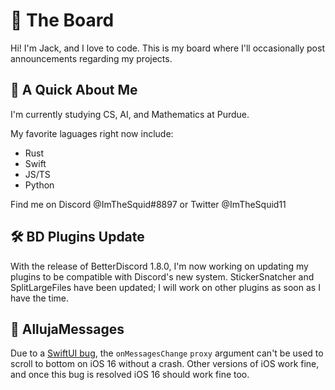 # 📰 The Board 
Hi! I'm Jack, and I love to code. This is my board where I'll occasionally post announcements regarding my projects.

## 👋 A Quick About Me
I'm currently studying CS, AI, and Mathematics at Purdue. 

My favorite laguages right now include:
- Rust
- Swift
- JS/TS
- Python

Find me on Discord @ImTheSquid#8897 or Twitter @ImTheSquid11

## 🛠 BD Plugins Update
With the release of BetterDiscord 1.8.0, I'm now working on updating my plugins to be compatible with Discord's new system. StickerSnatcher and SplitLargeFiles have been updated; I will work on other plugins as soon as I have the time.

## 💬 AllujaMessages
Due to a [SwiftUI bug](https://developer.apple.com/forums/thread/712510), the `onMessagesChange` `proxy` argument can't be used to scroll to bottom on iOS 16 without a crash. Other versions of iOS work fine, and once this bug is resolved iOS 16 should work fine too.

<!--
**ImTheSquid/ImTheSquid** is a ✨ _special_ ✨ repository because its `README.md` (this file) appears on your GitHub profile.

Here are some ideas to get you started:

- 🔭 I’m currently working on ...
- 🌱 I’m currently learning ...
- 👯 I’m looking to collaborate on ...
- 🤔 I’m looking for help with ...
- 💬 Ask me about ...
- 📫 How to reach me: ...
- 😄 Pronouns: ...
- ⚡ Fun fact: ...
-->
